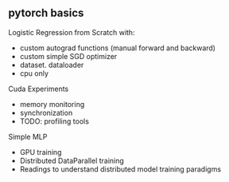 ## pytorch basics

Logistic Regression from Scratch with:
- custom autograd functions (manual forward and backward)
- custom simple SGD optimizer
- dataset. dataloader
- cpu only

Cuda Experiments
- memory monitoring
- synchronization
- TODO: profiling tools

Simple MLP
- GPU training
- Distributed DataParallel training
- Readings to understand distributed model training paradigms

